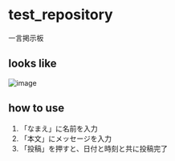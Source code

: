 # test_repository
一言掲示板

## looks like
![image](https://user-images.githubusercontent.com/107457465/180431120-fcfc6063-0bc8-4cc3-9a8b-c6cdb862a78d.png)

## how to use
1. 「なまえ」に名前を入力
1. 「本文」にメッセージを入力
1. 「投稿」を押すと、日付と時刻と共に投稿完了

